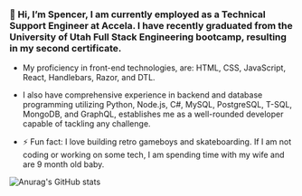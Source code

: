 ### 👋 Hi, I’m Spencer, I am currently employed as a Technical Support Engineer at Accela. I have recently graduated from the University of Utah Full Stack Engineering bootcamp, resulting in my second certificate. 

- My proficiency in front-end technologies, are: HTML, CSS, JavaScript, React, Handlebars, Razor, and DTL.
- I also have comprehensive experience in backend and database programming utilizing Python, Node.js, C#, MySQL, PostgreSQL, T-SQL, MongoDB, and GraphQL, establishes me as a well-rounded developer capable of tackling any challenge.

- ⚡ Fun fact: I love building retro gameboys and skateboarding. If I am not coding or working on some tech, I am spending time with my wife and are 9 month old baby.

<!--
**Canadianfaller7/Canadianfaller7** is a ✨ _special_ ✨ repository because its `README.md` (this file) appears on your GitHub profile.

Here are some ideas to get you started:

- 🔭 I’m currently working on ...
- 🌱 I’m currently learning ...
- 👯 I’m looking to collaborate on ...
- 🤔 I’m looking for help with ...
- 💬 Ask me about ...
- 📫 How to reach me: ...
- 😄 Pronouns: ...

-->

![Anurag's GitHub stats](https://github-readme-stats.vercel.app/api?username=canadianfaller7&show_icons=true&theme=vision-friendly-dark)
